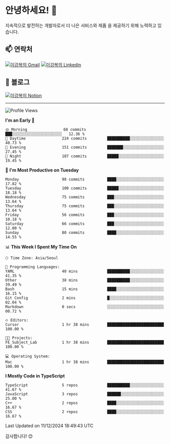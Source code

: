 # 안녕하세요! 👋

지속적으로 발전하는 개발자로서 더 나은 서비스와 제품
을 제공하기 위해 노력하고 있습니다.

## 📫 연락처
[![이강복의 Gmail](https://img.shields.io/badge/Gmail-D14836?style=for-the-badge&logo=gmail&logoColor=white)](mailto:pmmm114@gmail.com)
[![이강복의 Linkedin](https://img.shields.io/badge/LinkedIn-0077B5?style=for-the-badge&logo=linkedin&logoColor=white)](https://www.linkedin.com/in/lkb0297)

## 📝 블로그
[![이강복의 Notion](https://img.shields.io/badge/Notion-000000?style=for-the-badge&logo=notion&logoColor=white)](https://pmmm114.notion.site/)

---
<!--START_SECTION:waka-->
![Profile Views](http://img.shields.io/badge/Profile%20Views-0-blue)

**I'm an Early 🐤** 

```text
🌞 Morning                68 commits          ███░░░░░░░░░░░░░░░░░░░░░░   12.36 % 
🌆 Daytime                224 commits         ██████████░░░░░░░░░░░░░░░   40.73 % 
🌃 Evening                151 commits         ███████░░░░░░░░░░░░░░░░░░   27.45 % 
🌙 Night                  107 commits         █████░░░░░░░░░░░░░░░░░░░░   19.45 % 
```
📅 **I'm Most Productive on Tuesday** 

```text
Monday                   98 commits          ████░░░░░░░░░░░░░░░░░░░░░   17.82 % 
Tuesday                  100 commits         █████░░░░░░░░░░░░░░░░░░░░   18.18 % 
Wednesday                75 commits          ███░░░░░░░░░░░░░░░░░░░░░░   13.64 % 
Thursday                 75 commits          ███░░░░░░░░░░░░░░░░░░░░░░   13.64 % 
Friday                   56 commits          ███░░░░░░░░░░░░░░░░░░░░░░   10.18 % 
Saturday                 66 commits          ███░░░░░░░░░░░░░░░░░░░░░░   12.00 % 
Sunday                   80 commits          ████░░░░░░░░░░░░░░░░░░░░░   14.55 % 
```


📊 **This Week I Spent My Time On** 

```text
🕑︎ Time Zone: Asia/Seoul

💬 Programming Languages: 
YAML                     40 mins             ██████████░░░░░░░░░░░░░░░   41.35 % 
Other                    38 mins             ██████████░░░░░░░░░░░░░░░   39.49 % 
Bash                     15 mins             ████░░░░░░░░░░░░░░░░░░░░░   16.15 % 
Git Config               2 mins              █░░░░░░░░░░░░░░░░░░░░░░░░   02.04 % 
Markdown                 0 secs              ░░░░░░░░░░░░░░░░░░░░░░░░░   00.72 % 

🔥 Editors: 
Cursor                   1 hr 38 mins        █████████████████████████   100.00 % 

🐱‍💻 Projects: 
FE_Subject_Lab           1 hr 38 mins        █████████████████████████   100.00 % 

💻 Operating System: 
Mac                      1 hr 38 mins        █████████████████████████   100.00 % 
```

**I Mostly Code in TypeScript** 

```text
TypeScript               5 repos             ██████████░░░░░░░░░░░░░░░   41.67 % 
JavaScript               3 repos             ██████░░░░░░░░░░░░░░░░░░░   25.00 % 
C++                      2 repos             ████░░░░░░░░░░░░░░░░░░░░░   16.67 % 
CSS                      2 repos             ████░░░░░░░░░░░░░░░░░░░░░   16.67 % 
```




 Last Updated on 11/12/2024 18:49:43 UTC
<!--END_SECTION:waka-->

감사합니다! 😊
